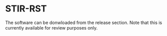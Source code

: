 # STIR-RST

The software can be donwloaded from the release section. Note that this is currently available for review purposes only.
